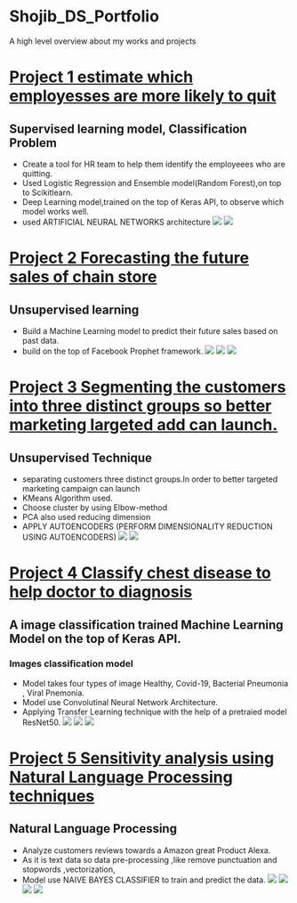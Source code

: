 # Shojib_DS_Portfolio
A high level overview about my works and projects
# [Project 1 estimate which employesses are more likely to quit](https://github.com/ShojibDE/Project-1-Human-Rescource)
## Supervised learning model, Classification Problem
* Create a tool for HR team to help them identify the  employeees who  are quitting.
* Used Logistic Regression and Ensemble model(Random Forest),on top to Scikitlearn. 
*  Deep Learning model,trained on the top of Keras API, to observe which model works well.
*  used ARTIFICIAL NEURAL NETWORKS architecture 
![](/images/EDA0.png)
![](/images/technology.png)


# [Project 2 Forecasting the future sales of chain store](https://github.com/ShojibDE/Projects-2-Sales)
## Unsupervised learning
* Build a Machine Learning model to predict their future sales based on past data.
*  build on the top of Facebook Prophet framework.
![](/images/sales.png)
![](/images/fbProphet.png)
![](/images/fbProphet2.png)

# [Project 3 Segmenting the customers into three distinct groups so better marketing largeted add can launch.](https://github.com/ShojibDE/Project-3-Marketing)
## Unsupervised Technique
* separating customers three distinct groups.In order to better targeted marketing campaign can launch
* KMeans Algorithm used.
* Choose cluster by using Elbow-method
* PCA also used reducing dimension
* APPLY AUTOENCODERS (PERFORM DIMENSIONALITY REDUCTION USING AUTOENCODERS)
![](/images/PCA.png)
![](/images/ChooseNclusterAfterPCA.png)
# [Project 4 Classify chest disease to help doctor to diagnosis](https://github.com/ShojibDE/Project-4-Medical-Images)
## A image classification trained Machine Learning Model on the top of Keras API.
### Images classification model
* Model takes four types of image Healthy, Covid-19, Bacterial Pneumonia , Viral Pnemonia.
* Model use Convolutinal Neural Network Architecture.
* Applying Transfer Learning technique with the help of a pretraied model ResNet50. 
![](/images/36%20images%20along%20with%20their%20corresponding%20labels.png)
![](/images/Model%20Loss%20During%20Cross-Validation.png)
![](/images/Model_predict.png)
# [Project 5 Sensitivity analysis using Natural Language Processing techniques](https://github.com/ShojibDE/Project-5-Sensitivity-Analysis)
## Natural Language Processing
* Analyze customers reviews towards a Amazon great Product Alexa.
* As it is text data so data pre-processing ,like remove punctuation and stopwords ,vectorization, 
* Model use NAIVE BAYES CLASSIFIER to train and predict the data.
![](/images/Variation_VS_rating.png)
![](/images/Most_Positive_words.png)
![](/images/Most_Negativetive_words.png)
![](/images/confusion_matrix.png)

